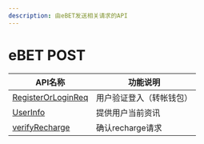 ```yaml
---
description: 由eBET发送相关请求的API
---
```


# eBET POST

<table data-full-width="false"><thead><tr><th>API名称</th><th>功能说明</th></tr></thead><tbody><tr><td><a href="registerorloginreq.md">RegisterOrLoginReq</a></td><td>用户验证登入（转帐钱包）</td></tr><tr><td><a href="userinfo.md">UserInfo</a></td><td>提供用户当前资讯</td></tr><tr><td><a href="verifyrecharge.md">verifyRecharge</a></td><td>确认recharge请求</td></tr></tbody></table>
